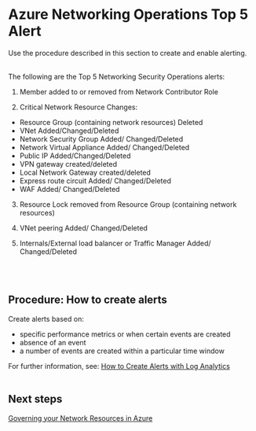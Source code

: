 # Azure Networking Operations Top 5 Alert
Use the procedure described in this section to create and enable alerting.
<br />
<br />

The following are the Top 5 Networking Security Operations alerts:

 1. Member added to or removed from Network Contributor Role
	
 2. Critical Network Resource Changes:
   - Resource Group (containing network resources) Deleted
   - VNet Added/Changed/Deleted
   - Network Security Group Added/ Changed/Deleted
   - Network Virtual Appliance Added/ Changed/Deleted
   - Public IP Added/Changed/Deleted
   - VPN gateway created/deleted
   - Local Network Gateway created/deleted
   - Express route circuit Added/ Changed/Deleted
   - WAF Added/ Changed/Deleted
	
3. Resource Lock removed from Resource Group (containing network resources)
	
4. VNet peering Added/ Changed/Deleted
	
5. Internals/External load balancer or Traffic Manager Added/ Changed/Deleted
<br />
<br />

## Procedure:  How to create alerts
Create alerts based on:
  - specific performance metrics or when certain events are created
  - absence of an event
  - a number of events are created within a particular time window

For further information, see: [How to Create Alerts with Log Analytics](https://docs.microsoft.com/en-us/azure/log-analytics/log-analytics-tutorial-response#create-alerts) 
<br />
<br />

## Next steps
[Governing your Network Resources in Azure](5.2-Governing-your-Network-Resources-in-Azure.md)
